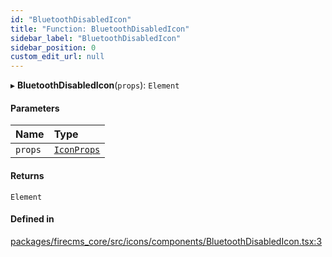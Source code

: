 ```yaml
---
id: "BluetoothDisabledIcon"
title: "Function: BluetoothDisabledIcon"
sidebar_label: "BluetoothDisabledIcon"
sidebar_position: 0
custom_edit_url: null
---
```


▸ **BluetoothDisabledIcon**(`props`): `Element`

#### Parameters

| Name | Type |
| :------ | :------ |
| `props` | [`IconProps`](../types/IconProps.md) |

#### Returns

`Element`

#### Defined in

[packages/firecms_core/src/icons/components/BluetoothDisabledIcon.tsx:3](https://github.com/FireCMSco/firecms/blob/d45f3739/packages/firecms_core/src/icons/components/BluetoothDisabledIcon.tsx#L3)
